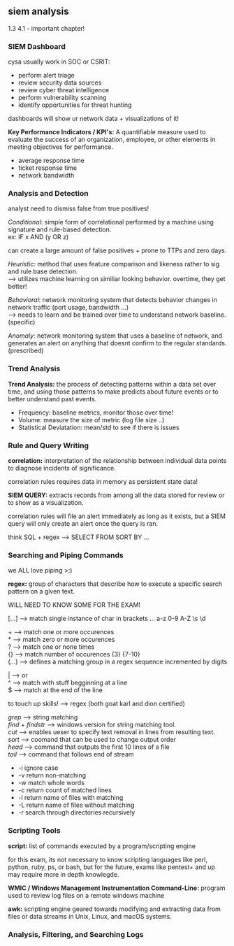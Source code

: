 ## siem analysis ##
1.3 4.1 - important chapter!
### SIEM Dashboard ###
cysa usually work in SOC or CSRIT:
- perform alert triage
- review security data sources
- review cyber threat intelligence
- perform vulnerability scanning
- identify opportunities for threat hunting

dashboards will show ur network data + visualizations of it! <br>

__Key Performance Indicators / KPI's:__ A quantifiable measure used to evaluate the success of an organization, employee, or other elements in meeting objectives for performance. <br>
- average response time
- ticket response time
- network bandwidth

### Analysis and Detection ###
analyst need to dismiss false from true positives! <br>

_Conditional_: simple form of correlational performed by a machine using signature and rule-based detection. <br>
ex: IF x AND (y OR z) <br>

can create a large amount of false positives + prone to TTPs and zero days. <br>

_Heuristic_: method that uses feature comparison and likeness rather to sig and rule base detection. <br>
--> utilizes machine learning on similiar looking behavior. overtime, they get better! <br>

_Behavioral_: network monitoring system that detects behavior changes in network traffic (port usage, bandwidth ...) <br>
--> needs to learn and be trained over time to understand network baseline. (specific) <br>

_Anomaly_: network monitoring system that uses a baseline of network, and generates an alert on anything that doesnt confirm to the regular standards. (prescribed)<br>

### Trend Analysis ###
__Trend Analysis:__ the process of detecting patterns within a data set over time, and using those patterns to make predicts about future events or to better understand past events. <br>
- Frequency: baseline metrics, monitor those over time!
- Volume: measure the size of metric (log file size ..)
- Statistical Deviatation: mean/std to see if there is issues


### Rule and Query Writing ###
__correlation:__ interpretation of the relationship between individual data points to diagnose incidents of significance. <br>

correlation rules requires data in memory as persistent state data! <br>

__SIEM QUERY:__ extracts records from among all the data stored for review or to show as a visualization. <br>

correlation rules will file an alert immediately as long as it exists, but a SIEM query will only create an alert once the query is ran. <br>

think SQL + regex -->   SELECT FROM SORT BY ... 
### Searching and Piping Commands ###
we ALL love piping >:) <br>

__regex:__ group of characters that describe how to execute a specific search pattern on a given text. <br>

WILL NEED TO KNOW SOME FOR THE EXAM! <br>

[...] --> match single instance of char in brackets ... a-z 0-9 A-Z \s \d  <br>

\+ --> match one or more occurences <br>
\* --> match zero or more occurences <br>
? --> match one or none times <br>
{} --> match number of occurences    {3}   {7-10} <br>
(...) --> defines a matching group in a regex sequence incremented by digits <br>

| --> or <br>
^ --> match with stuff begginning at a line <br>
\$ --> match at the end of the line <br>

to touch up skills! --> regex (both goat karl and dion certified) <br>

_grep_ --> string matching <br>
_find_ + _findstr_ --> windows version for string matching tool. <br>
_cut_ --> enables ueser to specify text removal in lines from resulting text. <br>
_sort_ --> coomand that can be used to change output order <br>
_head_ --> command that outputs the first 10 lines of a file <br>
_tail_ --> command that follows end of stream <br>
- -i ignore case 
- -v return non-matching
- -w match whole words
- -c return count of matched lines
- -l return name of files with matching
- -L return name of files without matching
- -r search through directories recursively

### Scripting Tools ###
__script:__ list of commands executed by a program/scripting engine <br>

for this exam, its not necessary to know scripting languages like perl, python, ruby, ps, or bash, but for the future, exams like pentest+ and up may require more in depth knowlegde. <br>

__WMIC / Windows Management Instrumentation Command-Line:__ program used to review log files on a remote windows machine <br>

__awk:__ scripting engine geared towards modifying and extracting data from files or data streams in Unix, Linux, and macOS systems.<br>

### Analysis, Filtering, and Searching Logs ###